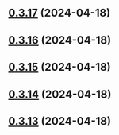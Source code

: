 ## [0.3.17](https://github.com/alancleyton/awesome-ui/compare/v0.3.16...v0.3.17) (2024-04-18)



## [0.3.16](https://github.com/alancleyton/awesome-ui/compare/v0.3.15...v0.3.16) (2024-04-18)



## [0.3.15](https://github.com/alancleyton/awesome-ui/compare/v0.3.14...v0.3.15) (2024-04-18)



## [0.3.14](https://github.com/alancleyton/awesome-ui/compare/v0.3.13...v0.3.14) (2024-04-18)



## [0.3.13](https://github.com/alancleyton/awesome-ui/compare/v0.3.12...v0.3.13) (2024-04-18)



